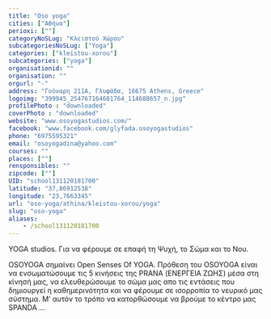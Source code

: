 ```yaml
---
title: "Oso yoga"
cities: ["Αθήνα"]
perioxi: [""]
categoryNoSLug: "Κλειστού Χώρου"
subcategoriesNoSLug: ["Yoga"]
categories: ["kleistou-xorou"]
subcategories: ["yoga"]
organisationid: ""
organisation: ""
orgurl: "-"
address: "Γούναρη 211Α, Γλυφάδα, 16675 Athens, Greece"
logoimg: "399945_254767164601764_114688657_n.jpg"
profilePhoto : "downloaded"
coverPhoto : "downloaded"
website: "www.osoyogastudios.com/"
facebook: "www.facebook.com/glyfada.osoyogastudios"
phone: "6975595321"
email: "osoyogadina@yahoo.com"
courses: ""
places: [""]
rensponsibles: ""
zipcode: [""]
UID: "school131120181700"
latitude: "37,86912538"
longitude: "23,7663345"
url: "oso-yoga/athina/kleistou-xorou/yoga"
slug: "oso-yoga"
aliases:
    - /school131120181700
---
```



YOGA studios. Για να φέρουμε σε επαφή τη Ψυχή, το Σώμα και το Νου.

OSOYOGA σημαίνει Open Senses Of YOGA. Πρόθεση του OSOYOGA είναι να ενσωματώσουμε τις 5 κινήσεις της PRANA (ΕΝΕΡΓΕΙΑ ΖΩΗΣ) μέσα στη κίνησή μας, να ελευθερώσουμε το σώμα μας απο τις εντάσεις που δημιουργεί η καθημερινότητα και να φέρουμε σε ισορροπία το νευρικό μας σύστημα. Μ’ αυτόν το τρόπο να κατορθώσουμε να βρούμε το κέντρο μας SPANDA ...